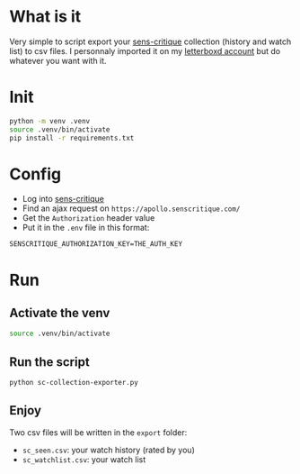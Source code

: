 # What is it

Very simple to script export your [sens-critique](https://senscritique.com/) collection (history and watch list) to csv files.
I personnaly imported it on my [letterboxd account](https://letterboxd.com/mattchete) but do whatever you want with it.

# Init

```bash
python -m venv .venv
source .venv/bin/activate
pip install -r requirements.txt
```

# Config

- Log into [sens-critique](https://senscritique.com/)
- Find an ajax request on `https://apollo.senscritique.com/`
- Get the `Authorization` header value
- Put it in the `.env` file in this format:

```env
SENSCRITIQUE_AUTHORIZATION_KEY=THE_AUTH_KEY
```

# Run

## Activate the venv

```bash
source .venv/bin/activate
```

## Run the script

```bash
python sc-collection-exporter.py
```

## Enjoy

Two csv files will be written in the `export` folder:

- `sc_seen.csv`: your watch history (rated by you)
- `sc_watchlist.csv`: your watch list
